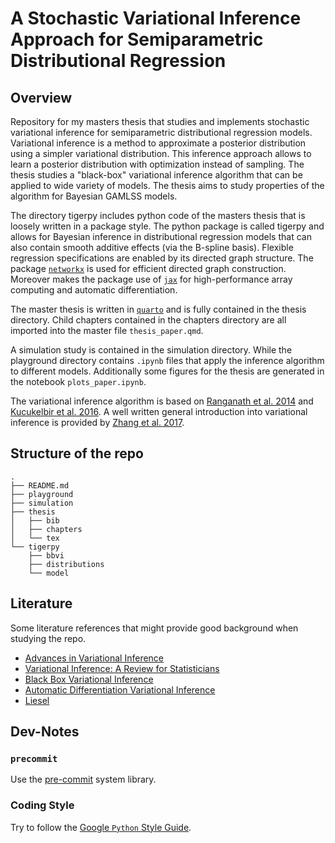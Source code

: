 # A Stochastic Variational Inference Approach for Semiparametric Distributional Regression

## Overview

Repository for my masters thesis that studies and implements stochastic variational inference for semiparametric distributional regression models. Variational inference is a method to approximate a posterior distribution using a simpler variational distribution. This inference approach allows to learn a posterior distribution with optimization instead of sampling. The thesis studies a "black-box" variational inference algorithm that can be applied to wide variety of models. The thesis aims to study properties of the algorithm for Bayesian GAMLSS models.

The directory tigerpy includes python code of the masters thesis that is loosely written in a package style. The python package is called tigerpy and allows for Bayesian inference in distributional regression models that can also contain smooth additive effects (via the B-spline basis). Flexible regression specifications are enabled by its directed graph structure. The package [`networkx`](https://networkx.org/documentation/stable/index.html#) is used for efficient directed graph construction. Moreover makes the package use of [`jax`](https://jax.readthedocs.io/en/latest/index.html) for high-performance array computing and automatic differentiation.

The master thesis is written in [`quarto`](https://quarto.org/) and is fully contained in the thesis directory. Child chapters contained in the chapters directory are all imported into the master file `thesis_paper.qmd`.

A simulation study is contained in the simulation directory. While the playground directory contains `.ipynb` files that apply the inference algorithm to different models. Additionally some figures for the thesis are generated in the notebook `plots_paper.ipynb`.

The variational inference algorithm is based on [Ranganath et al. 2014](https://proceedings.mlr.press/v33/ranganath14.pdf) and [Kucukelbir et al. 2016](https://arxiv.org/pdf/1603.00788.pdf). A well written general introduction into variational inference is provided by [Zhang et al. 2017](https://arxiv.org/pdf/1711.05597.pdf).

## Structure of the repo

```
.
├── README.md
├── playground
├── simulation
├── thesis
│   ├── bib
│   ├── chapters
│   └── tex
└── tigerpy
    ├── bbvi
    ├── distributions
    └── model
```

## Literature

Some literature references that might provide good background when studying the repo.

- [Advances in Variational Inference](https://arxiv.org/pdf/1711.05597.pdf)
- [Variational Inference: A Review for Statisticians](https://arxiv.org/pdf/1601.00670.pdf)
- [Black Box Variational Inference](https://proceedings.mlr.press/v33/ranganath14.pdf)
- [Automatic Differentiation Variational Inference](https://arxiv.org/pdf/1603.00788.pdf)
- [Liesel](https://github.com/liesel-devs/liesel)

## Dev-Notes

### `precommit`

Use the [pre-commit](https://pre-commit.com/) system library.

### Coding Style

Try to follow the [Google `Python` Style Guide](https://google.github.io/styleguide/pyguide.html).
